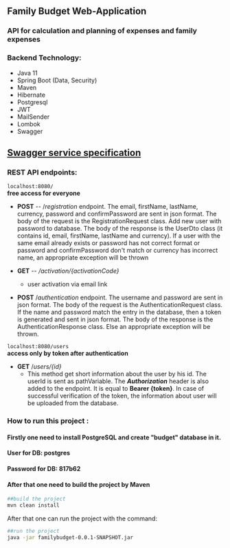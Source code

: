 ## Family Budget Web-Application

### API for calculation and planning of expenses and family expenses

### Backend Technology:

* Java 11
* Spring Boot (Data, Security)
* Maven
* Hibernate
* Postgresql
* JWT
* MailSender
* Lombok
* Swagger

 ##  [Swagger service specification](family.json)</br>

### REST API endpoints:
`localhost:8080/`  
**free access for everyone**  
- **POST** -- /*registration* endpoint.
  The email, firstName, lastName, currency, password and confirmPassword are sent in json format. The body of 
the request is the RegistrationRequest class. Add new user with password to database. The body of the response 
is the UserDto class (it contains id, email, firstName, lastName and currency). If a user with the same email 
already exists or password has not correct format or password and confirmPassword don't match or currency has 
incorrect name, an appropriate exception will be thrown

- **GET** -- */activation/{activationCode}*
  * user activation via email link
  
- **POST** /*authentication* endpoint.
  The username and password are sent in json format. The body of the request is the AuthenticationRequest class.
If the name and password match the entry in the database, then a token is generated and sent in json format.
The body of the response is the AuthenticationResponse class. Else an appropriate exception will be thrown.

`localhost:8080/users`  
**access only by token after authentication**

- **GET** /*users/{id}*
  * This method get short information about the user by his id.
The userId is sent as pathVariable. The ***Authorization*** header is also added to the endpoint. 
It is equal to **Bearer {token}**. In case of successful verification of the token, the information 
about user will be uploaded from the database.

### How to run this project :

#### Firstly one need to install PostgreSQL and create "budget" database in it.
#### User for DB: postgres
#### Password for DB: 817b62

#### After that one need to build the project by Maven
```sh
##build the project
mvn clean install
```

After that one can run the project with the command:
```sh
##run the project
java -jar familybudget-0.0.1-SNAPSHOT.jar
```